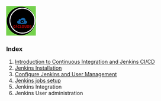 <img src="images/c4logo.png">

### Index
  1. [Introduction to Continuous Integration and Jenkins CI/CD](https://github.com/submah/jenkins-tutorial/blob/master/Introduction-to-Continuous-Integration-and-Jenkins-CI-CD.md)
  2. [Jenkins Installation](https://github.com/submah/jenkins-tutorial/blob/master/Jenkins-Installation.md)
  3. [Configure Jenkins and User Management](https://github.com/submah/jenkins-tutorial/blob/master/Configure-Jenkins-and-User-Management.md)
  4. [Jenkins jobs setup](https://github.com/submah/jenkins-tutorial/blob/master/Jenkins-jobs-setup.md)
  5. Jenkins Integration
  6. Jenkins User administration


